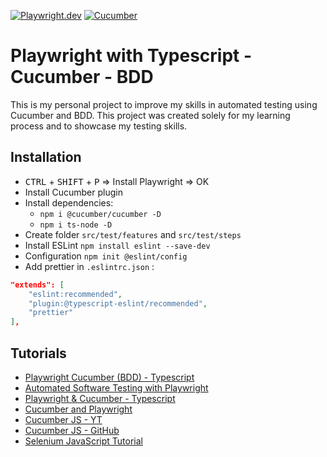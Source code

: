 [![Playwright.dev](https://img.shields.io/badge/Documentation-Playwright-45ba4b.svg?logo=playwright)](https://playwright.dev/docs/intro)
[![Cucumber](https://img.shields.io/badge/Documantation-Cucumber-23d96c.svg?logo=cucumber)](https://cucumber.io/)
<br>

# Playwright with Typescript - Cucumber - BDD

This is my personal project to improve my skills in automated testing using Cucumber and BDD.
This project was created solely for my learning process and to showcase my testing skills.

## Installation

- <kbd>CTRL</kbd> + <kbd>SHIFT</kbd> + <kbd>P</kbd> => Install Playwright => OK
- Install Cucumber plugin
- Install dependencies: 
  - `npm i @cucumber/cucumber -D`
  - `npm i ts-node -D`
- Create folder `src/test/features` and `src/test/steps`
- Install ESLint `npm install eslint --save-dev`
- Configuration `npm init @eslint/config`
- Add prettier in `.eslintrc.json` :
```json
"extends": [
    "eslint:recommended",
    "plugin:@typescript-eslint/recommended",
    "prettier"
],
```

## Tutorials

- [Playwright Cucumber (BDD) - Typescript](https://www.udemy.com/course/playwright-cucumber-bdd-typescript)
- [Automated Software Testing with Playwright](https://www.udemy.com/course/automated-software-testing-with-playwright)
- [Playwright & Cucumber - Typescript](https://www.youtube.com/watch?v=bfWXNLqKlvA&list=PL699Xf-_ilW6KgK-S1l9ynOnBGiZl2Bsk)
- [Cucumber and Playwright](https://www.youtube.com/watch?v=PUVFmhYJNJA&t=1314s)
- [Cucumber JS - YT](https://www.youtube.com/watch?v=vT4WHsZh6AU&list=PLBw1ubD1J1UhScgbM67OAfZqrVQJNzg0b)
- [Cucumber JS - GitHub](https://github.com/cucumber/cucumber-js)
- [Selenium JavaScript Tutorial](https://www.youtube.com/watch?v=BQ-9e13kJ58)